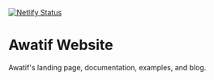 [![Netlify Status](https://api.netlify.com/api/v1/badges/d1950515-bbe2-4333-84f8-199611ed4c9e/deploy-status)](https://app.netlify.com/sites/awatif-site/deploys)

# Awatif Website

Awatif's landing page, documentation, examples, and blog.
